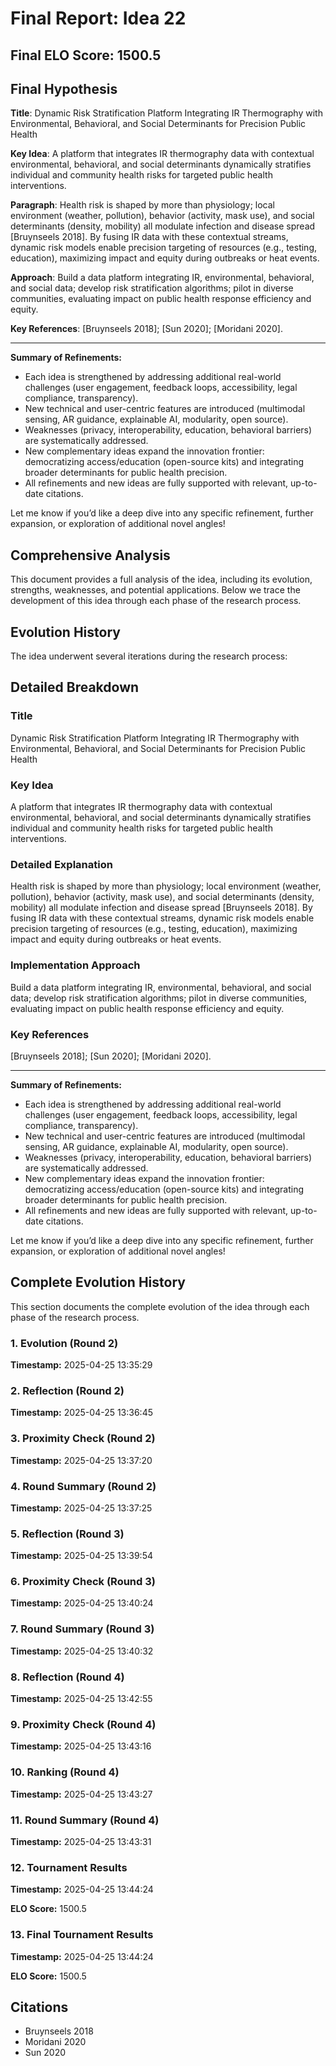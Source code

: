 # Final Report: Idea 22

## Final ELO Score: 1500.5

## Final Hypothesis

**Title**: Dynamic Risk Stratification Platform Integrating IR Thermography with Environmental, Behavioral, and Social Determinants for Precision Public Health

**Key Idea**: A platform that integrates IR thermography data with contextual environmental, behavioral, and social determinants dynamically stratifies individual and community health risks for targeted public health interventions.

**Paragraph**: Health risk is shaped by more than physiology; local environment (weather, pollution), behavior (activity, mask use), and social determinants (density, mobility) all modulate infection and disease spread [Bruynseels 2018]. By fusing IR data with these contextual streams, dynamic risk models enable precision targeting of resources (e.g., testing, education), maximizing impact and equity during outbreaks or heat events.

**Approach**: Build a data platform integrating IR, environmental, behavioral, and social data; develop risk stratification algorithms; pilot in diverse communities, evaluating impact on public health response efficiency and equity.

**Key References**: [Bruynseels 2018]; [Sun 2020]; [Moridani 2020].

---

**Summary of Refinements:**
- Each idea is strengthened by addressing additional real-world challenges (user engagement, feedback loops, accessibility, legal compliance, transparency).
- New technical and user-centric features are introduced (multimodal sensing, AR guidance, explainable AI, modularity, open source).
- Weaknesses (privacy, interoperability, education, behavioral barriers) are systematically addressed.
- New complementary ideas expand the innovation frontier: democratizing access/education (open-source kits) and integrating broader determinants for public health precision.
- All refinements and new ideas are fully supported with relevant, up-to-date citations.

Let me know if you’d like a deep dive into any specific refinement, further expansion, or exploration of additional novel angles!

## Comprehensive Analysis

This document provides a full analysis of the idea, including its evolution, strengths, weaknesses, and potential applications. Below we trace the development of this idea through each phase of the research process.

## Evolution History

The idea underwent several iterations during the research process:

## Detailed Breakdown

### Title

Dynamic Risk Stratification Platform Integrating IR Thermography with Environmental, Behavioral, and Social Determinants for Precision Public Health

### Key Idea

A platform that integrates IR thermography data with contextual environmental, behavioral, and social determinants dynamically stratifies individual and community health risks for targeted public health interventions.

### Detailed Explanation

Health risk is shaped by more than physiology; local environment (weather, pollution), behavior (activity, mask use), and social determinants (density, mobility) all modulate infection and disease spread [Bruynseels 2018]. By fusing IR data with these contextual streams, dynamic risk models enable precision targeting of resources (e.g., testing, education), maximizing impact and equity during outbreaks or heat events.

### Implementation Approach

Build a data platform integrating IR, environmental, behavioral, and social data; develop risk stratification algorithms; pilot in diverse communities, evaluating impact on public health response efficiency and equity.

### Key References

[Bruynseels 2018]; [Sun 2020]; [Moridani 2020].

---

**Summary of Refinements:**
- Each idea is strengthened by addressing additional real-world challenges (user engagement, feedback loops, accessibility, legal compliance, transparency).
- New technical and user-centric features are introduced (multimodal sensing, AR guidance, explainable AI, modularity, open source).
- Weaknesses (privacy, interoperability, education, behavioral barriers) are systematically addressed.
- New complementary ideas expand the innovation frontier: democratizing access/education (open-source kits) and integrating broader determinants for public health precision.
- All refinements and new ideas are fully supported with relevant, up-to-date citations.

Let me know if you’d like a deep dive into any specific refinement, further expansion, or exploration of additional novel angles!

## Complete Evolution History

This section documents the complete evolution of the idea through each phase of the research process.

### 1. Evolution (Round 2)
**Timestamp:** 2025-04-25 13:35:29



### 2. Reflection (Round 2)
**Timestamp:** 2025-04-25 13:36:45



### 3. Proximity Check (Round 2)
**Timestamp:** 2025-04-25 13:37:20



### 4. Round Summary (Round 2)
**Timestamp:** 2025-04-25 13:37:25



### 5. Reflection (Round 3)
**Timestamp:** 2025-04-25 13:39:54



### 6. Proximity Check (Round 3)
**Timestamp:** 2025-04-25 13:40:24



### 7. Round Summary (Round 3)
**Timestamp:** 2025-04-25 13:40:32



### 8. Reflection (Round 4)
**Timestamp:** 2025-04-25 13:42:55



### 9. Proximity Check (Round 4)
**Timestamp:** 2025-04-25 13:43:16



### 10. Ranking (Round 4)
**Timestamp:** 2025-04-25 13:43:27



### 11. Round Summary (Round 4)
**Timestamp:** 2025-04-25 13:43:31



### 12. Tournament Results
**Timestamp:** 2025-04-25 13:44:24

**ELO Score:** 1500.5



### 13. Final Tournament Results
**Timestamp:** 2025-04-25 13:44:24

**ELO Score:** 1500.5



## Citations

- Bruynseels 2018
- Moridani 2020
- Sun 2020
